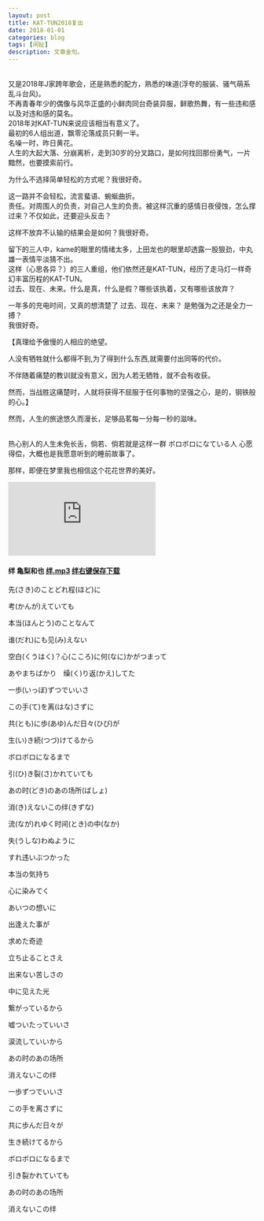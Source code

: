 ```yaml
---
layout: post
title: KAT-TUN2018复出
date: 2018-01-01
categories: blog
tags: [闲扯]
description: 文章金句。
---
```


<br>又是2018年J家跨年歌会，还是熟悉的配方，熟悉的味道(浮夸的服装、骚气萌系乱斗台风)。
<br>不再青春年少的偶像与风华正盛的小鲜肉同台奇装异服，鲜歌热舞，有一些违和感以及对违和感的莫名。
<br>2018年对KAT-TUN来说应该相当有意义了。
<br>最初的6人组出道，飘零沦落成员只剩一半。
<br>名噪一时，昨日黄花。<br>
人生的大起大落、分崩离析，走到30岁的分叉路口，是如何找回那份勇气，一片黯然，也要摸索前行。

为什么不选择简单轻松的方式呢？我很好奇。

这一路并不会轻松，流言蜚语、蜿蜒曲折。<br>
责任。对周围人的负责，对自己人生的负责。被这样沉重的感情日夜侵蚀，怎么撑过来？不仅如此，还要迎头反击？

这样不放弃不认输的结果会是如何？我很好奇。

留下的三人中，kame的眼里的情绪太多，上田龙也的眼里却透露一股狠劲，中丸雄一表情平淡猜不出。<br>
这样（心思各异？）的三人重组，他们依然还是KAT-TUN，经历了走马灯一样奇幻丰富历程的KAT-TUN。<br>
过去、现在、未来。什么是真，什么是假？哪些该执着，又有哪些该放弃？

一年多的充电时间，又真的想清楚了 过去、现在、未来？ 是勉强为之还是全力一搏？ <br>
我很好奇。


【真理给予傲慢的人相应的绝望。

人没有牺牲就什么都得不到,为了得到什么东西,就需要付出同等的代价。

不伴随着痛楚的教训就没有意义，因为人若无牺牲，就不会有收获。

然而，当战胜这痛楚时，人就将获得不屈服于任何事物的坚强之心，是的，钢铁般的心。】

然而，人生的旅途悠久而漫长，足够品茗每一分每一秒的滋味。
<br>
<br>

热心别人的人生未免长舌，倘若、倘若就是这样一群 ボロボロになている人 心愿得偿，大概也是我愿意听到的睡前故事了。

那样，即便在梦里我也相信这个花花世界的美好。

<iframe id="b" class="b video_pc" src="https://www.bilibili.com/html/html5player.html?cid=4125151&aid=2642121&pre_ad=0" frameborder="0" allowfullscreen="true">
</iframe>  
  
####  绊  亀梨和也  [绊.mp3](http://www.kuwo.cn/yinyue/527929) [绊右键保存下载](http://win.web.ra03.sycdn.kuwo.cn/2fb7b53c19b454fe47ad784be99b46ca/5a49203e/resource/a1/48/71/23/3430925372.aac)

先(さき)のことどれ程(ほど)に

考(かんが)えていても

本当(ほんとう)のことなんて

谁(だれ)にも见(み)えない

空白(くうはく)？心(こころ)に何(なに)かがつまって

あやまちばかり　缲(く)り返(かえ)してた

一歩(いっぼ)ずつでいいさ

この手(て)を离(はな)さずに

共(とも)に歩(あゆ)んだ日々(ひび)が

生(い)き続(つづ)けてるから

ボロボロになるまで

引(ひ)き裂(さ)かれていても

あの时(どき)のあの场所(ばしょ)

消(き)えないこの绊(きずな)

流(なが)れゆく时间(とき)の中(なか)

失(うしな)わぬように

すれ违いぶつかった

本当の気持ち

心に染みてく

あいつの想いに

出逢えた事が

求めた奇迹

立ち止ることさえ

出来ない苦しさの

中に见えた光

繋がっているから

嘘ついたっていいさ

涙流していいから

あの时のあの场所

消えないこの绊

一歩ずつでいいさ

この手を离さずに

共に歩んだ日々が

生き続けてるから

ボロボロになるまで

引き裂かれていても

あの时のあの场所

消えないこの绊



